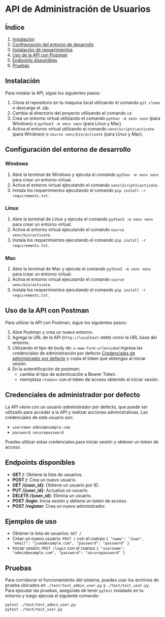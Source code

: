 # API de Administración de Usuarios

## Índice

1. [Instalación](#instalación)
2. [Configuración del entorno de desarrollo](#configuración-del-entorno-de-desarrollo)
3. [Instalación de requerimientos](#instalación-de-requerimientos)
4. [Uso de la API con Postman](#uso-de-la-api-con-postman)
5. [Endpoints disponibles](#endpoints-disponibles)
6. [Pruebas](#pruebas)

## Instalación

Para instalar la API, sigue los siguientes pasos:

1. Clona el repositorio en tu máquina local utilizando el comando `git clone` o descarga el .zip.
2. Cambia al directorio del proyecto utilizando el comando `cd`.
3. Crea un entorno virtual utilizando el comando `python -m venv venv` (para Windows) o `python3 -m venv venv` (para Linux y Mac).
4. Activa el entorno virtual utilizando el comando `venv\Scripts\activate` (para Windows) o `source venv/bin/activate` (para Linux y Mac).

## Configuración del entorno de desarrollo

### Windows

1. Abre la terminal de Windows y ejecuta el comando `python -m venv venv` para crear un entorno virtual.
2. Activa el entorno virtual ejecutando el comando `venv\Scripts\activate`.
3. Instala los requerimientos ejecutando el comando `pip install -r requirements.txt`.

### Linux

1. Abre la terminal de Linux y ejecuta el comando `python3 -m venv venv` para crear un entorno virtual.
2. Activa el entorno virtual ejecutando el comando `source venv/bin/activate`.
3. Instala los requerimientos ejecutando el comando `pip install -r requirements.txt`.

### Mac

1. Abre la terminal de Mac y ejecuta el comando `python3 -m venv venv` para crear un entorno virtual.
2. Activa el entorno virtual ejecutando el comando `source venv/bin/activate`.
3. Instala los requerimientos ejecutando el comando `pip install -r requirements.txt`.

## Uso de la API con Postman

Para utilizar la API con Postman, sigue los siguientes pasos:

1. Abre Postman y crea un nuevo entorno.
2. Agrega la URL de la API (`http://localhost:8000`) como la URL base del entorno.
3. Utilizando el tipo de body de: `x-www-form-urlencoded` ingresa las credenciales de administración por defecto [Credenciales de administrador por defecto](#credenciales-de-administrador-por-defecto) y copia el token que obtengas al iniciar sesión.
4. En la autentificación de postman:
   * cambia el tipo de autenticación a Bearer Token.
   * reemplaza `<token>` con el token de acceso obtenido al iniciar sesión.

## Credenciales de administrador por defecto

La API viene con un usuario administrador por defecto, que puede ser utilizado para acceder a la API y realizar acciones administrativas. Las credenciales de este usuario son:

* `username`: `admin@example.com`
* `password`: `securepassword`

Puedes utilizar estas credenciales para iniciar sesión y obtener un token de acceso.

## Endpoints disponibles

* **GET /**: Obtiene la lista de usuarios.
* **POST /**: Crea un nuevo usuario.
* **GET /{user_id}**: Obtiene un usuario por ID.
* **PUT /{user_id}**: Actualiza un usuario.
* **DELETE /{user_id}**: Elimina un usuario.
* **POST /login**: Inicia sesión y obtiene un token de acceso.
* **POST /register**: Crea un nuevo administrador.

## Ejemplos de uso

* Obtener la lista de usuarios: `GET /`
* Crear un nuevo usuario: `POST /` con el cuerpo `{ "name": "Juan", "email": "juan@example.com", "password": "password" }`
* Iniciar sesión: `POST /login` con el cuerpo `{ "username": "admin@example.com", "password": "securepassword" }`

## Pruebas

Para corroborar el funcionamiento del sistema, puedes usar los archivos de prueba ubicados en `./test/test_admin_user.py` y `./test/test_user.py`. Para ejecutar las pruebas, asegúrate de tener `pytest` instalado en tu entorno y luego ejecuta el siguiente comando:

```bash
pytest ./test/test_admin_user.py
pytest ./test/test_user.py
